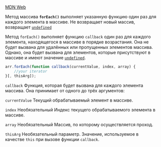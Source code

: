[MDN Web](https://developer.mozilla.org/ru/docs/Web/JavaScript/Reference/Global_Objects/Array/forEach)

Метод массива **`forEach()`** выполняет указанную функцию один раз для каждого элемента в массиве.
Не возвращает новый массив, возвращает [`undefined`](https://developer.mozilla.org/ru/docs/Web/JavaScript/Reference/Global_Objects/undefined)

Метод `forEach()` выполняет функцию `callback` один раз для каждого элемента, находящегося в массиве в порядке возрастания. Она не будет вызвана для удалённых или пропущенных элементов массива. Однако, она будет вызвана для элементов, которые присутствуют в массиве и имеют значение [`undefined`](https://developer.mozilla.org/ru/docs/Web/JavaScript/Reference/Global_Objects/undefined).

```js
arr.forEach(function callback(currentValue, index, array) {
    //your iterator
}[, thisArg]);
```

`callback`
Функция, которая будет вызвана для каждого элемента массива. Она принимает от одного до трёх аргументов:

`currentValue`
Текущий обрабатываемый элемент в массиве.

`index` Необязательный
Индекс текущего обрабатываемого элемента в массиве.

`array` Необязательный
Массив, по которому осуществляется проход.

`thisArg`
Необязательный параметр. Значение, используемое в качестве `this` при вызове функции `callback`.